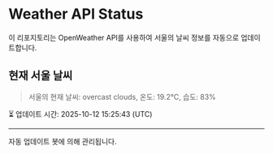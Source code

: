 
# Weather API Status

이 리포지토리는 OpenWeather API를 사용하여 서울의 날씨 정보를 자동으로 업데이트합니다.

## 현재 서울 날씨
> 서울의 현재 날씨: overcast clouds, 온도: 19.2°C, 습도: 83%

⏳ 업데이트 시간: 2025-10-12 15:25:43 (UTC)

---
자동 업데이트 봇에 의해 관리됩니다.
